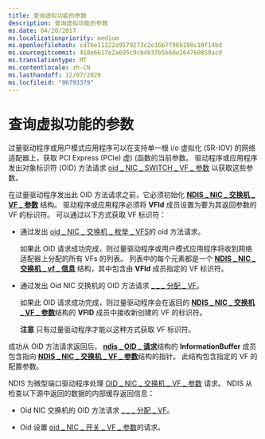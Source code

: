 ```yaml
---
title: 查询虚拟功能的参数
description: 查询虚拟功能的参数
ms.date: 04/20/2017
ms.localizationpriority: medium
ms.openlocfilehash: cd76e11322a9579273c2e16b7f96b198c10f14bd
ms.sourcegitcommit: 418e6617e2a695c9cb4b37b5b60e264760858acd
ms.translationtype: MT
ms.contentlocale: zh-CN
ms.lasthandoff: 12/07/2020
ms.locfileid: "96793379"
---
```

# <a name="querying-the-parameters-of-a-virtual-function"></a>查询虚拟功能的参数


过量驱动程序或用户模式应用程序可以在支持单一根 i/o 虚拟化 (SR-IOV) 的网络适配器上，获取 PCI Express (PCIe) 虚)  (函数的当前参数。 驱动程序或应用程序发出对象标识符 (OID) 方法请求 [oid \_ NIC \_ SWITCH \_ VF \_ 参数](./oid-nic-switch-vf-parameters.md) 以获取这些参数。

在过量驱动程序发出此 OID 方法请求之前，它必须初始化 [**NDIS \_ NIC \_ 交换机 \_ VF \_ 参数**](/windows-hardware/drivers/ddi/ntddndis/ns-ntddndis-_ndis_nic_switch_vf_parameters) 结构。 驱动程序或应用程序必须将 **VFId** 成员设置为要为其返回参数的 VF 的标识符。 可以通过以下方式获取 VF 标识符：

-   通过发出 [oid \_ NIC \_ 交换机 \_ 枚举 \_ VFS](./oid-nic-switch-enum-vfs.md)的 oid 方法请求。

    如果此 OID 请求成功完成，则过量驱动程序或用户模式应用程序将收到网络适配器上分配的所有 VFs 的列表。 列表中的每个元素都是一个 [**NDIS \_ NIC \_ 交换机 \_ vf \_ 信息**](/windows-hardware/drivers/ddi/ntddndis/ns-ntddndis-_ndis_nic_switch_vf_info) 结构，其中包含由 **VFId** 成员指定的 VF 标识符。

-   通过发出 Oid NIC 交换机的 OID 方法请求 [ \_ \_ \_ 分配 \_ VF](./oid-nic-switch-allocate-vf.md)。

    如果此 OID 请求成功完成，则过量驱动程序会在返回的 [**NDIS \_ NIC \_ 交换机 \_ VF \_ 参数**](/windows-hardware/drivers/ddi/ntddndis/ns-ntddndis-_ndis_nic_switch_vf_parameters)结构的 **VFID** 成员中接收新创建的 VF 的标识符。

    **注意**  只有过量驱动程序才能以这种方式获取 VF 标识符。

     

成功从 OID 方法请求返回后， [**ndis \_ OID \_ 请求**](/windows-hardware/drivers/ddi/ndis/ns-ndis-_ndis_oid_request)结构的 **InformationBuffer** 成员包含指向 [**NDIS \_ NIC \_ 交换机 \_ VF \_ 参数**](/windows-hardware/drivers/ddi/ntddndis/ns-ntddndis-_ndis_nic_switch_vf_parameters)结构的指针。 此结构包含指定的 VF 的配置参数。

NDIS 为微型端口驱动程序处理 [OID \_ NIC \_ 交换机 \_ VF \_ 参数](./oid-nic-switch-vf-parameters.md) 请求。 NDIS 从检查以下源中返回的数据的内部缓存返回信息：

-   Oid NIC 交换机的 OID 方法请求 [ \_ \_ \_ 分配 \_ VF](./oid-nic-switch-allocate-vf.md)。

-   Oid 设置 [oid \_ NIC \_ 开关 \_ VF \_ 参数](./oid-nic-switch-vf-parameters.md)的请求。

 

